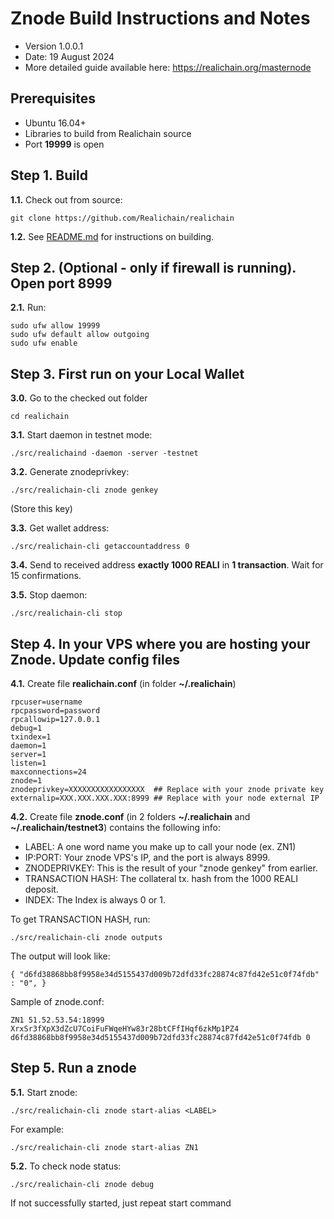 Znode Build Instructions and Notes
=============================
 - Version 1.0.0.1
 - Date: 19 August 2024
 - More detailed guide available here: https://realichain.org/masternode

Prerequisites
-------------
 - Ubuntu 16.04+
 - Libraries to build from Realichain source
 - Port **19999** is open

Step 1. Build
----------------------
**1.1.**  Check out from source:

    git clone https://github.com/Realichain/realichain

**1.2.**  See [README.md](README.md) for instructions on building.

Step 2. (Optional - only if firewall is running). Open port 8999
----------------------
**2.1.**  Run:

    sudo ufw allow 19999
    sudo ufw default allow outgoing
    sudo ufw enable

Step 3. First run on your Local Wallet
----------------------
**3.0.**  Go to the checked out folder

    cd realichain

**3.1.**  Start daemon in testnet mode:

    ./src/realichaind -daemon -server -testnet

**3.2.**  Generate znodeprivkey:

    ./src/realichain-cli znode genkey

(Store this key)

**3.3.**  Get wallet address:

    ./src/realichain-cli getaccountaddress 0

**3.4.**  Send to received address **exactly 1000 REALI** in **1 transaction**. Wait for 15 confirmations.

**3.5.**  Stop daemon:

    ./src/realichain-cli stop

Step 4. In your VPS where you are hosting your Znode. Update config files
----------------------
**4.1.**  Create file **realichain.conf** (in folder **~/.realichain**)

    rpcuser=username
    rpcpassword=password
    rpcallowip=127.0.0.1
    debug=1
    txindex=1
    daemon=1
    server=1
    listen=1
    maxconnections=24
    znode=1
    znodeprivkey=XXXXXXXXXXXXXXXXX  ## Replace with your znode private key
    externalip=XXX.XXX.XXX.XXX:8999 ## Replace with your node external IP

**4.2.**  Create file **znode.conf** (in 2 folders **~/.realichain** and **~/.realichain/testnet3**) contains the following info:
 - LABEL: A one word name you make up to call your node (ex. ZN1)
 - IP:PORT: Your znode VPS's IP, and the port is always 8999.
 - ZNODEPRIVKEY: This is the result of your "znode genkey" from earlier.
 - TRANSACTION HASH: The collateral tx. hash from the 1000 REALI deposit.
 - INDEX: The Index is always 0 or 1.

To get TRANSACTION HASH, run:

    ./src/realichain-cli znode outputs

The output will look like:

    { "d6fd38868bb8f9958e34d5155437d009b72dfd33fc28874c87fd42e51c0f74fdb" : "0", }

Sample of znode.conf:

    ZN1 51.52.53.54:18999 XrxSr3fXpX3dZcU7CoiFuFWqeHYw83r28btCFfIHqf6zkMp1PZ4 d6fd38868bb8f9958e34d5155437d009b72dfd33fc28874c87fd42e51c0f74fdb 0

Step 5. Run a znode
----------------------
**5.1.**  Start znode:

    ./src/realichain-cli znode start-alias <LABEL>

For example:

    ./src/realichain-cli znode start-alias ZN1

**5.2.**  To check node status:

    ./src/realichain-cli znode debug

If not successfully started, just repeat start command
